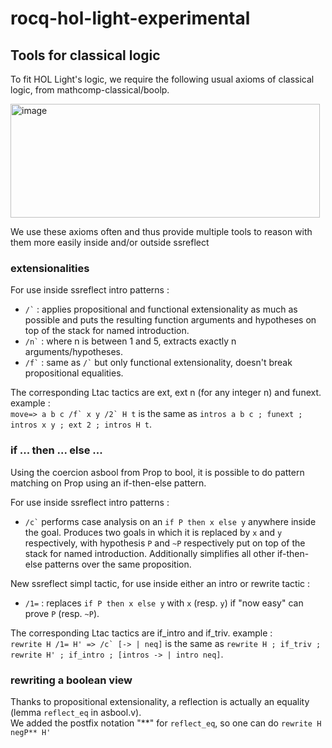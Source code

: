 # rocq-hol-light-experimental

## Tools for classical logic
To fit HOL Light's logic, we require the following usual axioms of classical logic, from mathcomp-classical/boolp.

<img width="495" height="182" alt="image" src="https://github.com/user-attachments/assets/34ea7276-fde1-4ea7-821a-338094000f7d" />


We use these axioms often and thus provide multiple tools to reason with them more easily inside and/or outside ssreflect

### extensionalities  
For use inside ssreflect intro patterns :
- `` /` ``  : applies propositional and functional extensionality as much as possible and puts the resulting function arguments and hypotheses on top of the stack for named introduction.
- `` /n` ``   : where n is between 1 and 5, extracts exactly n arguments/hypotheses.
- `` /f` `` : same as `` /` `` but only functional extensionality, doesn't break propositional equalities.

The corresponding Ltac tactics are ext, ext n (for any integer n) and funext. example :  
``move=> a b c /f` x y /2` H t`` is the same as ``intros a b c ; funext ; intros x y ; ext 2 ; intros H t``.

### if ... then ... else ...
Using the coercion asbool from Prop to bool, it is possible to do pattern matching on Prop using an if-then-else pattern.

For use inside ssreflect intro patterns :
- `` /c` `` performs case analysis on an `if P then x else y` anywhere inside the goal. Produces two goals in which it is replaced by `x` and `y` respectively, with hypothesis `P` and `~P` respectively put on top of the stack for named introduction. Additionally simplifies all other if-then-else patterns over the same proposition.

New ssreflect simpl tactic, for use inside either an intro or rewrite tactic :
- `` /1= `` : replaces `if P then x else y` with `x` (resp. `y`) if "now easy" can prove `P` (resp. `~P`).

The corresponding Ltac tactics are if_intro and if_triv. example :  
``rewrite H /1= H' => /c` [-> | neq]`` is the same as ``rewrite H ; if_triv ; rewrite H' ; if_intro ; [intros -> | intro neq]``.

### rewriting a boolean view
Thanks to propositional extensionality, a reflection is actually an equality (lemma `reflect_eq` in asbool.v).  
We added the postfix notation "**" for `reflect_eq`, so one can do `rewrite H negP** H'`
